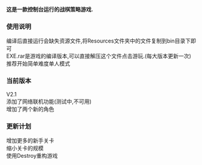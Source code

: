 #### 这是一款控制台运行的战棋策略游戏. 

### 使用说明
编译后直接运行会缺失资源文件,将Resources文件夹中的文件复制到bin目录下即可  
EXE.rar是游戏的编译版本,可以直接解压这个文件点击游玩.(每大版本更新一次)  
推荐开始简单难度单人模式
### 当前版本

V2.1  
添加了网络联机功能(测试中,不可用)  
增加了两个新的角色

### 更新计划
增加更多的新手关卡  
缩小关卡的规模  
使用Destroy重构游戏  